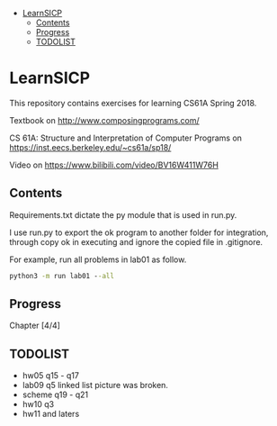 - [LearnSICP](#learnsicp)
  - [Contents](#contents)
  - [Progress](#progress)
  - [TODOLIST](#todolist)

# LearnSICP

This repository contains exercises for learning CS61A Spring 2018.

Textbook on http://www.composingprograms.com/

CS 61A: Structure and Interpretation of Computer Programs on https://inst.eecs.berkeley.edu/~cs61a/sp18/

Video on https://www.bilibili.com/video/BV16W411W76H

## Contents

Requirements.txt dictate the py module that is used in run.py.

I use run.py to export the ok program to another folder for integration, through copy ok in executing and ignore the copied file in .gitignore.

For example, run all problems in lab01 as follow.

```cmd
python3 -m run lab01 --all
```

## Progress

Chapter [4/4]

## TODOLIST

- hw05 q15 - q17
- lab09 q5 linked list picture was broken.
- scheme q19 - q21
- hw10 q3
- hw11 and laters